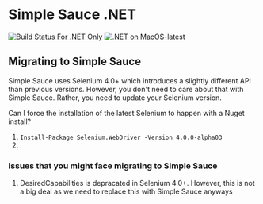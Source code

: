 # Simple Sauce .NET
[![Build Status For .NET Only](https://dev.azure.com/nikolayadvolodkin/SimpleSauce/_apis/build/status/saucelabs.simple_sauce?branchName=master)](https://dev.azure.com/nikolayadvolodkin/SimpleSauce/_build/latest?definitionId=18&branchName=master)
[![.NET on MacOS-latest](https://dev.azure.com/nikolayadvolodkin/SimpleSauce/_apis/build/status/.NET%20on%20macOS-latest?branchName=master)](https://dev.azure.com/nikolayadvolodkin/SimpleSauce/_build/latest?definitionId=20&branchName=master)


## Migrating to Simple Sauce
Simple Sauce uses Selenium 4.0+ which introduces a slightly different API than previous versions.
However, you don't need to care about that with Simple Sauce. Rather, you need to update your Selenium version.

Can I force the installation of the latest Selenium to happen with a Nuget install?
1. ```Install-Package Selenium.WebDriver -Version 4.0.0-alpha03```
2. 

### Issues that you might face migrating to Simple Sauce
1. DesiredCapabilities is depracated in Selenium 4.0+.
However, this is not a big deal as we need to replace this with Simple Sauce anyways
